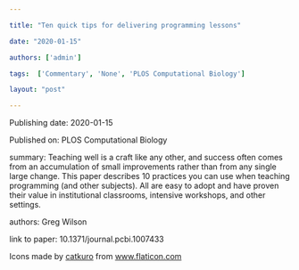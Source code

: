 ---
title: "Ten quick tips for delivering programming lessons"
date: "2020-01-15"
authors: ['admin']
tags:  ['Commentary', 'None', 'PLOS Computational Biology']
layout: "post"
---
Publishing date: 2020-01-15

Published on: PLOS Computational Biology

summary: Teaching well is a craft like any other, and success often comes from an accumulation of small improvements rather than from any single large change. This paper describes 10 practices you can use when teaching programming (and other subjects). All are easy to adopt and have proven their value in institutional classrooms, intensive workshops, and other settings.

authors: Greg Wilson

link to paper: 10.1371/journal.pcbi.1007433

Icons made by <a href="https://www.flaticon.com/free-icon/bookshelves_3576884" title="catkuro">catkuro</a> from <a href="https://www.flaticon.com/" title="Flaticon"> www.flaticon.com</a>